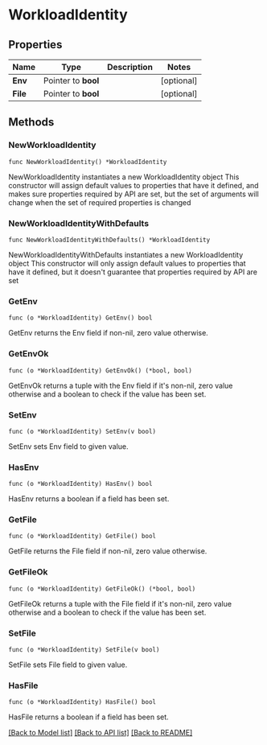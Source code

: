 # WorkloadIdentity

## Properties

Name | Type | Description | Notes
------------ | ------------- | ------------- | -------------
**Env** | Pointer to **bool** |  | [optional] 
**File** | Pointer to **bool** |  | [optional] 

## Methods

### NewWorkloadIdentity

`func NewWorkloadIdentity() *WorkloadIdentity`

NewWorkloadIdentity instantiates a new WorkloadIdentity object
This constructor will assign default values to properties that have it defined,
and makes sure properties required by API are set, but the set of arguments
will change when the set of required properties is changed

### NewWorkloadIdentityWithDefaults

`func NewWorkloadIdentityWithDefaults() *WorkloadIdentity`

NewWorkloadIdentityWithDefaults instantiates a new WorkloadIdentity object
This constructor will only assign default values to properties that have it defined,
but it doesn't guarantee that properties required by API are set

### GetEnv

`func (o *WorkloadIdentity) GetEnv() bool`

GetEnv returns the Env field if non-nil, zero value otherwise.

### GetEnvOk

`func (o *WorkloadIdentity) GetEnvOk() (*bool, bool)`

GetEnvOk returns a tuple with the Env field if it's non-nil, zero value otherwise
and a boolean to check if the value has been set.

### SetEnv

`func (o *WorkloadIdentity) SetEnv(v bool)`

SetEnv sets Env field to given value.

### HasEnv

`func (o *WorkloadIdentity) HasEnv() bool`

HasEnv returns a boolean if a field has been set.

### GetFile

`func (o *WorkloadIdentity) GetFile() bool`

GetFile returns the File field if non-nil, zero value otherwise.

### GetFileOk

`func (o *WorkloadIdentity) GetFileOk() (*bool, bool)`

GetFileOk returns a tuple with the File field if it's non-nil, zero value otherwise
and a boolean to check if the value has been set.

### SetFile

`func (o *WorkloadIdentity) SetFile(v bool)`

SetFile sets File field to given value.

### HasFile

`func (o *WorkloadIdentity) HasFile() bool`

HasFile returns a boolean if a field has been set.


[[Back to Model list]](../README.md#documentation-for-models) [[Back to API list]](../README.md#documentation-for-api-endpoints) [[Back to README]](../README.md)


